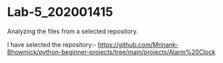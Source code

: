 # Lab-5_202001415
Analyzing the files from a selected repository.

I have selected the repository:- https://github.com/Mrinank-Bhowmick/python-beginner-projects/tree/main/projects/Alarm%20Clock
